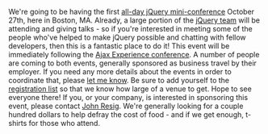 We're going to be having the first [all-day jQuery
mini-conference](http://docs.jquery.com/JQueryCamp07) October 27th, here
in Boston, MA. Already, a large portion of the [jQuery
team](http://docs.jquery.com/About/Contributors) will be attending and
giving talks - so if you're interested in meeting some of the people
who've helped to make jQuery possible and chatting with fellow
developers, then this is a fantastic place to do it! This event will be
immediately following the [Ajax Experience
conference](http://ajaxexperience.techtarget.com/east/index.html). A
number of people are coming to both events, generally sponsored as
business travel by their employer. If you need any more details about
the events in order to coordinate that, please [let me
know](mailto:jeresig@gmail.com). Be sure to add yourself to the
[registration list](http://docs.jquery.com/JQueryCamp07) so that we know
how large of a venue to get. Hope to see everyone there! If you, or your
company, is interested in sponsoring this event, please contact [John
Resig](mailto:jeresig@gmail.com). We're generally looking for a couple
hundred dollars to help defray the cost of food - and if we get enough,
t-shirts for those who attend.
